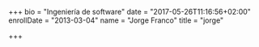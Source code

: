 +++
bio = "Ingeniería de software"
date = "2017-05-26T11:16:56+02:00"
enrollDate = "2013-03-04"
name = "Jorge Franco"
title = "jorge"

+++


